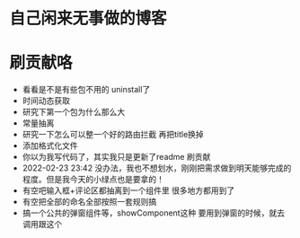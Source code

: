 # 自己闲来无事做的博客

# 刷贡献咯

- 看看是不是有些包不用的 uninstall了
- 时间动态获取
- 研究下第一个包为什么那么大
- 常量抽离
- 研究一下怎么可以整一个好的路由拦截 再把title换掉
- 添加格式化文件
- 你以为我写代码了，其实我只是更新了readme 刷贡献
- 2022-02-23 23:42 没办法，我也不想划水，刚刚把需求做到明天能够完成的程度。但是我今天的小绿点也是要拿的！
- 有空吧输入框+评论区都抽离到一个组件里 很多地方都用到了
- 有空把全部的命名全部按照一套规则搞
- 搞一个公共的弹窗组件等，showComponent这种 要用到弹窗的时候，就去调用跟这个